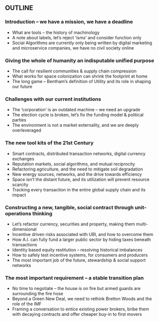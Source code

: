 ## OUTLINE
### Introduction – we have a mission, we have a deadline 
* What are tools – the history of machinology
* A note about labels, let’s reject ‘isms’ and consider function only
* Social Algorithms are currently only being written by digital marketing and microservice companies, we have no civil society online

### Giving the whole of humanity an indisputable unified purpose
* The call for resilient communities & supply chain compression
* What works for space colonization can shrink the footprint at home
* The long game – Bentham’s definition of Utility and its role in shaping our future

### Challenges with our current institutions
* The ‘corporation’ is an outdated machine – we need an upgrade
* The election cycle is broken, let’s fix the funding model & political parties
* The environment is not a market externality, and we are deeply overleveraged

### The new tool kits of the 21st Century
* Smart contracts, distributed transaction networks, digital currency exchanges
* Reputation markets, social algorithms, and mutual reciprocity
* Refactoring agriculture, and the need to mitigate soil degradation
* New energy sources, networks, and the drive towards efficiency
* Space isn’t the distant future, and its utilization will prevent resource scarcity
* Tracking every transaction in the entire global supply chain and its impact

### Constructing a new, tangible, social contract through unit-operations thinking
* Let’s refactor currency, securities and property, making them multi-dimensional
* Incentive driven risks associated with UBI, and how to overcome them
* How A.I. can fully fund a larger public sector by hiding taxes beneath transactions
* Identity based equity restitution – resolving historical imbalances
* How to safely test incentive systems, for consumers and producers
* The most important job of the future, stewardship & social support networks

### The most important requirement – a stable transition plan
* No time to negotiate – the house is on fire but armed guards are surrounding the fire hose
* Beyond a Green New Deal, we need to rethink Bretton Woods and the role of the IMF
* Framing a conversation to entice existing power brokers, bribe them with decaying contracts and offer cheaper buy-in to first movers
